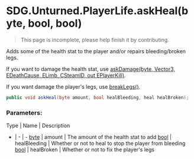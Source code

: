 # SDG.Unturned.PlayerLife.askHeal(byte, bool, bool)

> This page is incomplete, please help finish it by contributing.

Adds some of the health stat to the player and/or repairs bleeding/broken legs.

If you want to damage the health stat, use [askDamage(byte, Vector3, EDeathCause, ELimb, CSteamID, out EPlayerKill)](scripting/sdg/unturned/playerlife/askdamage).

If you want damage the player's legs, use [breakLegs()](scripting/sdg/unturned/playerlife/breaklegs).

```csharp
public void askHeal(byte amount, bool healBleeding, heal healBroken);
```

### Parameters:

Type | Name | Description
- | - | -
[byte](https://docs.microsoft.com/en-us/dotnet/api/system.byte?view=netframework-3.5) | amount | The amount of the health stat to add
[bool](https://docs.microsoft.com/en-us/dotnet/api/system.boolean?view=netframework-3.5) | healBleeding | Whether or not to heal to stop the player from bleeding
[bool](https://docs.microsoft.com/en-us/dotnet/api/system.boolean?view=netframework-3.5) | healBroken | Whether or not to fix the player's legs